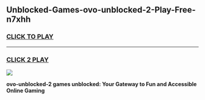
## Unblocked-Games-ovo-unblocked-2-Play-Free-n7xhh
<h3>
<a href="https://premium76.site?title=ovo-unblocked-2&ref=23A">CLICK TO PLAY</a></h3>
<hr>

<h3>
<a href="https://premium76.site?title=ovo-unblocked-2&ref=23A">CLICK 2 PLAY</a>
  
</h3>

<a href="https://premium76.site?title=ovo-unblocked-2&ref=23A"><img src="https://clearcache.store/games.png"></a>


**ovo-unblocked-2 games unblocked: Your Gateway to Fun and Accessible Online Gaming**
